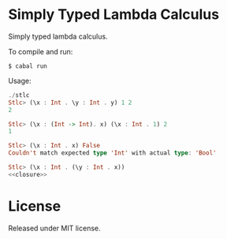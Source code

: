 Simply Typed Lambda Calculus
============================

Simply typed lambda calculus.

To compile and run:

```shell
$ cabal run
```

Usage:

```haskell
./stlc
Stlc> (\x : Int . \y : Int . y) 1 2
2

Stlc> (\x : (Int -> Int). x) (\x : Int . 1) 2
1

Stlc> (\x : Int . x) False
Couldn't match expected type 'Int' with actual type: 'Bool'

Stlc> (\x : Int . (\y : Int . x))
<<closure>>
```

License
=======

Released under MIT license.
